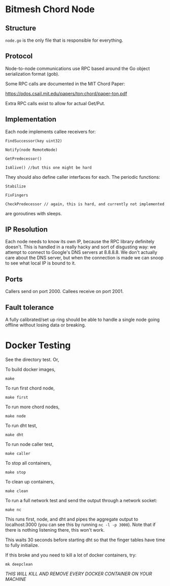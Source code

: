 # Bitmesh Chord Node
## Structure
```node.go``` is the only file that is responsible for everything.
## Protocol
Node-to-node communications use RPC based around the Go object serialization format (gob).

Some RPC calls are documented in the MIT Chord Paper:

https://pdos.csail.mit.edu/papers/ton:chord/paper-ton.pdf

Extra RPC calls exist to allow for actual Get/Put.
## Implementation
Each node implements callee receivers for:

```FindSuccessor(key uint32)```

```Notify(node RemoteNode)```

```GetPredecessor()```

```IsAlive() //but this one might be hard```

They should also define caller interfaces for each. The periodic functions:

```Stabilize```

```FixFingers```

```CheckPredecessor // again, this is hard, and currently not implemented```

are goroutines with sleeps.

## IP Resolution
Each node needs to know its own IP, because the RPC library definitely doesn't.
This is handled in a really hacky and sort of disgusting way: we attempt to connect to Google's DNS servers at 8.8.8.8.
We don't actually care about the DNS server, but when the connection is made we can snoop to see what local IP is bound to it.

## Ports
Callers send on port 2000.
Callees receive on port 2001.

## Fault tolerance
A fully calibrated/set up ring should be able to handle a single node going offline without losing data or breaking.

# Docker Testing
See the directory test. Or,

To build docker images,
```
make
```

To run first chord node,
```
make first
```

To run more chord nodes,
```
make node
```

To run dht test,
```
make dht
```

To run node caller test,
```
make caller
```

To stop all containers,
```
make stop
```

To clean up containers,
```
make clean
```

To run a full network test and send the output through a network socket:
```
make nc
```
This runs first, node, and dht and pipes the aggregate output to localhost:3000 (you can see this by running ```nc -l -p 3000```). Note that if there is nothing listening there, this won't work.

This waits 30 seconds before starting dht so that the finger tables have time to fully initialize.

If this broke and you need to kill a lot of docker containers, try:
```
mk deepclean
```
*THIS WILL KILL AND REMOVE EVERY DOCKER CONTAINER ON YOUR MACHINE*